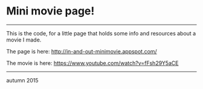 # Mini movie page!

------

This is the code, for a little page that holds some info and resources about a movie I made.


The page is here: http://in-and-out-minimovie.appspot.com/

The movie is here: https://www.youtube.com/watch?v=fFsh29Y5aCE


---

autumn 2015

